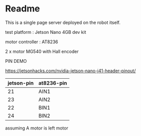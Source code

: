 # Readme
This is a single page server deployed on the robot itself. 

test platform : Jetson Nano 4GB dev kit 

motor controller : AT8236 

2 x motor MG540 with Hall encoder 

PIN DEMO

https://jetsonhacks.com/nvidia-jetson-nano-j41-header-pinout/

|jetson-pin|at8236-pin|
|-|-|
|21|AIN1|
|23|AIN2|
|22|BIN1|
|24|BIN2|

assuming A motor is left motor 